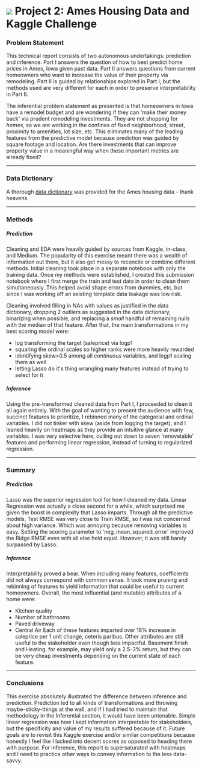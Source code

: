 # ![](https://ga-dash.s3.amazonaws.com/production/assets/logo-9f88ae6c9c3871690e33280fcf557f33.png) Project 2: Ames Housing Data and Kaggle Challenge

### Problem Statement
This technical report consists of two autonomous undertakings: prediction and inference.  Part I answers the question of how to best predict home prices in Ames, Iowa given past data.  Part II answers questions from current homeowners who want to increase the value of their property via remodeling.  Part II is guided by relationships explored in Part I, but the methods used are very different for each in order to preserve interpretability in Part II.

The inferential problem statement as presented is that homeowners in Iowa have a remodel budget and are wondering if they can 'make their money back' via prudent remodeling investments.  They are not shopping for *homes*, so we are working in the confines of fixed neighborhood, street, proximity to amenities, lot size, etc.  This eliminates many of the leading features from the predictive model because prediction was guided by square footage and location.  Are there investments that can improve property value in a meaningful way when these important metrics are already fixed?

---

### Data Dictionary
A thorough [data dictionary](http://jse.amstat.org/v19n3/decock/DataDocumentation.txt) was provided for the Ames housing data - thank heavens

---

### Methods
##### Prediction
Cleaning and EDA were heavily guided by sources from Kaggle, in-class, and Medium.  The popularity of this exercise meant there was a wealth of information out there, but it also got messy to reconcile or combine different methods.  Initial cleaning took place in a separate notebook with only the training data.  Once my methods were established, I created this submission notebook where I first merge the train and test data in order to clean them simultaneously.  This helped avoid shape errors from dummies, etc, but since I was working off an existing template data leakage was low risk.  

Cleaning involved filling in NAs with values as justified in the data dictionary, dropping 2 outliers as suggested in the data dictionary, binarizing when possible, and replacing a *small* handful of remaining nulls with the median of that feature.  After that, the main transformations in my best scoring model were:
* log transforming the target (saleprice) via logp1
* squaring the ordinal scales so higher ranks were more heavily rewarded
* identifying skew>0.5 among all *continuous* variables, and logp1 scaling them as well
* letting Lasso do it's thing wrangling many features instead of trying to select for it

##### Inference
Using the pre-transformed cleaned data from Part I, I proceeded to clean it all again entirely.  With the goal of wanting to present the audience with few, succinct features to prioritize, I rebinned many of the categorial and ordinal variables.  I did not tinker with skew (aside from logging the target), and I leaned heavily on heatmaps as they provide an intuitive glance at many variables.  I was very selective here, culling out down to seven 'renovatable' features and performing linear regression, instead of turning to regularized regression.

---
### Summary
##### Prediction
Lasso was the superior regression tool for how I cleaned my data.  Linear Regression was actually a close second for a while, which surprised me given the boost in complexity that Lasso imparts.  Through all the predictive models, Test RMSE was very close to Train RMSE, so I was not concerned about high variance.  Which was annoying because removing variables is easy.  Setting the scoring parameter to 'neg_mean_squared_error' improved the Ridge RMSE even with all else held equal.  However, it was still barely surpassed by Lasso.

##### Inference
Interpretability proved a bear.  When including many features, coefficients did not always correspond with common sense.  It took more pruning and rebinning of features to yield information that could be useful to current homeowners.  Overall, the most influential (and mutable) attributes of a home were:
* Kitchen quality
* Number of bathrooms
* Paved driveway
* Central Air
Each of these features imparted over 16% increase in saleprice per 1 unit change, ceteris paribus.  Other attributes are still useful to the stakeholder even though less impactful.  Basement finish and Heating, for example, may yield only a 2.5-3% return, but they can be very cheap investments depending on the current state of each feature.

---
### Conclusions
This exercise absolutely illustrated the difference between inference and prediction.  Prediction led to all kinds of transformations and throwing maybe-sticky-things at the wall, and if I had tried to maintain that methodology in the Inferential section, it would have been untenable.  Simple linear regression was how I kept information interpretable for stakeholders, but the specificity and value of my results suffered because of it.  Future goals are to revisit this Kaggle exercise and/or similar competitions because honestly I feel like I lucked into decent scores as opposed to heading there with purpose.  For inference, this report is supersaturated with heatmaps and I need to practice other ways to convey information to the less data-savvy.